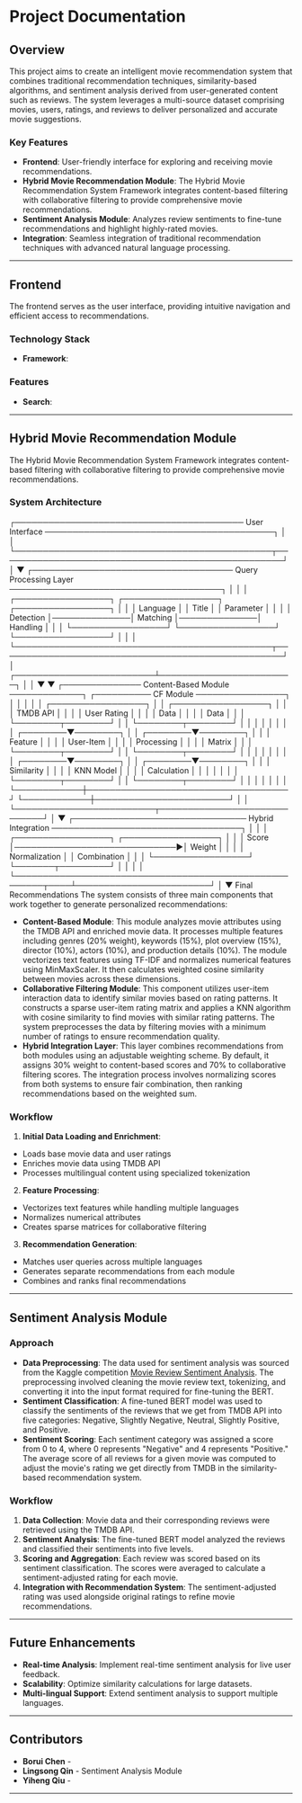 # Project Documentation

## Overview
This project aims to create an intelligent movie recommendation system that combines traditional recommendation techniques, similarity-based algorithms, and sentiment analysis derived from user-generated content such as reviews. The system leverages a multi-source dataset comprising movies, users, ratings, and reviews to deliver personalized and accurate movie suggestions.

### Key Features
- **Frontend**: User-friendly interface for exploring and receiving movie recommendations.
- **Hybrid Movie Recommendation Module**: The Hybrid Movie Recommendation System Framework integrates content-based filtering with collaborative filtering to provide comprehensive movie recommendations.
- **Sentiment Analysis Module**: Analyzes review sentiments to fine-tune recommendations and highlight highly-rated movies.
- **Integration**: Seamless integration of traditional recommendation techniques with advanced natural language processing.

---

## Frontend
The frontend serves as the user interface, providing intuitive navigation and efficient access to recommendations.

### Technology Stack
- **Framework**: 


### Features
- **Search**: 


---

## Hybrid Movie Recommendation Module
The Hybrid Movie Recommendation System Framework integrates content-based filtering with collaborative filtering to provide comprehensive movie recommendations. 

### System Architecture
┌───────────────────────────────────────── User Interface ─────────────────────────────────────────┐ 
│                                                                                                  │ 
└──────────────────────────────────────────────┬───────────────────────────────────────────────────┘ 
                                               │ 
                                               ▼ 
┌──────────────────────────────────── Query Processing Layer ──────────────────────────────────────┐ 
│                                                                                                  │ 
│   ┌─────────────────┐              ┌─────────────────┐              ┌─────────────────┐          │ 
│   │    Language     │              │     Title       │              │   Parameter     │          │ 
│   │    Detection    │──────────────│    Matching     │──────────────│    Handling     │          │ 
│   └─────────────────┘              └─────────────────┘              └─────────────────┘          │ 
│                                                                                                  │ 
└──────────────────────────────────────────────┬───────────────────────────────────────────────────┘ 
                                               │ 
                     ┌─────────────────────────┴────────────────────────┐ 
                     │                                                  │ 
                     ▼                                                  ▼ 
┌────────────── Content-Based Module ─────────────┐     ┌────────── CF Module ────────────────┐ 
│                                                 │     │                                     │ 
│   ┌─────────────────┐                           │     │   ┌─────────────────┐               │ 
│   │   TMDB API      │                           │     │   │   User Rating   │               │ 
│   │     Data        │                           │     │   │      Data       │               │ 
│   └────────┬────────┘                           │     │   └────────┬────────┘               │ 
│            │                                    │     │            │                        │ 
│   ┌────────▼────────┐                           │     │   ┌────────▼────────┐               │ 
│   │    Feature      │                           │     │   │   User-Item     │               │ 
│   │   Processing    │                           │     │   │     Matrix      │               │ 
│   └────────┬────────┘                           │     │   └────────┬────────┘               │ 
│            │                                    │     │            │                        │ 
│   ┌────────▼────────┐                           │     │   ┌────────▼────────┐               │ 
│   │   Similarity    │                           │     │   │    KNN Model    │               │ 
│   │  Calculation    │                           │     │   │                 │               │ 
│   └────────┬────────┘                           │     │   └────────┬────────┘               │ 
│            │                                    │     │            │                        │ 
└────────────┼────────────────────────────────────┘     └────────────┼────────────────────────┘ 
             │                                                       │ 
             └─────────────────────────┬─────────────────────────────┘ 
                                       │ 
                                       ▼ 
┌─────────────────────────────── Hybrid Integration ──────────────────────────────────┐ 
│                                                                                     │ 
│   ┌─────────────────┐                              ┌─────────────────┐              │ 
│   │     Score       │─────────────────────────────►│     Weight      │              │ 
│   │  Normalization  │                              │   Combination   │              │ 
│   └─────────────────┘                              └───────┬─────────┘              │ 
│                                                            │                        │ 
└───────────────────────────────────────────────────────┬────┴────────────────────────┘ 
                                                        │ 
                                                        ▼ 
                                             Final Recommendations 
The system consists of three main components that work together to generate personalized recommendations:
- **Content-Based Module**:
This module analyzes movie attributes using the TMDB API and enriched movie data. It processes multiple features including genres (20% weight), keywords (15%), plot overview (15%), director (10%), actors (10%), and production details (10%). The module vectorizes text features using TF-IDF and normalizes numerical features using MinMaxScaler. It then calculates weighted cosine similarity between movies across these dimensions.
- **Collaborative Filtering Module**:
This component utilizes user-item interaction data to identify similar movies based on rating patterns. It constructs a sparse user-item rating matrix and applies a KNN algorithm with cosine similarity to find movies with similar rating patterns. The system preprocesses the data by filtering movies with a minimum number of ratings to ensure recommendation quality.
- **Hybrid Integration Layer**:
This layer combines recommendations from both modules using an adjustable weighting scheme. By default, it assigns 30% weight to content-based scores and 70% to collaborative filtering scores. The integration process involves normalizing scores from both systems to ensure fair combination, then ranking recommendations based on the weighted sum.
### Workflow
1. **Initial Data Loading and Enrichment**:
- Loads base movie data and user ratings
- Enriches movie data using TMDB API
- Processes multilingual content using specialized tokenization
2. **Feature Processing**: 
- Vectorizes text features while handling multiple languages
- Normalizes numerical attributes
- Creates sparse matrices for collaborative filtering
3. **Recommendation Generation**:
- Matches user queries across multiple languages
- Generates separate recommendations from each module
- Combines and ranks final recommendations
---

## Sentiment Analysis Module

### Approach
- **Data Preprocessing**: The data used for sentiment analysis was sourced from the Kaggle competition [Movie Review Sentiment Analysis](https://www.kaggle.com/competitions/movie-review-sentiment-analysis-kernels-only/). The preprocessing involved cleaning the movie review text, tokenizing, and converting it into the input format required for fine-tuning the BERT.
- **Sentiment Classification**: A fine-tuned BERT model was used to classify the sentiments of the reviews that we get from TMDB API into five categories: Negative, Slightly Negative, Neutral, Slightly Positive, and Positive.
- **Sentiment Scoring**: Each sentiment category was assigned a score from 0 to 4, where 0 represents "Negative" and 4 represents "Positive." The average score of all reviews for a given movie was computed to adjust the movie's rating we get directly from TMDB in the similarity-based recommendation system.

### Workflow
1. **Data Collection**: Movie data and their corresponding reviews were retrieved using the TMDB API.
2. **Sentiment Analysis**: The fine-tuned BERT model analyzed the reviews and classified their sentiments into five levels.
3. **Scoring and Aggregation**: Each review was scored based on its sentiment classification. The scores were averaged to calculate a sentiment-adjusted rating for each movie.
4. **Integration with Recommendation System**: The sentiment-adjusted rating was used alongside original ratings to refine movie recommendations.

--- 

## Future Enhancements
- **Real-time Analysis**: Implement real-time sentiment analysis for live user feedback.
- **Scalability**: Optimize similarity calculations for large datasets.
- **Multi-lingual Support**: Extend sentiment analysis to support multiple languages.

---

## Contributors
- **Borui Chen** - 
- **Lingsong Qin** - Sentiment Analysis Module
- **Yiheng Qiu** - 

---
